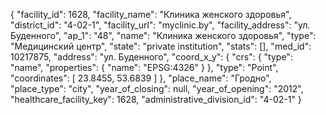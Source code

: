{
    "facility_id": 1628,
    "facility_name": "Клиника женского здоровья",
    "district_id": "4-02-1",
    "facility_url": "myclinic.by",
    "facility_address": "ул. Буденного",
    "ap_1": "48",
    "name": "Клиника женского здоровья",
    "type": "Медицинский центр",
    "state": "private institution",
    "stats": [],
    "med_id": 10217875,
    "address": "ул. Буденного",
    "coord_x_y": {
        "crs": {
            "type": "name",
            "properties": {
                "name": "EPSG:4326"
            }
        },
        "type": "Point",
        "coordinates": [
            23.8455,
            53.6839
        ]
    },
    "place_name": "Гродно",
    "place_type": "city",
    "year_of_closing": null,
    "year_of_opening": "2012",
    "healthcare_facility_key": 1628,
    "administrative_division_id": "4-02-1"
}